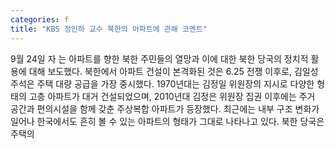 ```yaml
---
categories: f
title: "KBS 정인하 교수 북한의 아파트에 관해 코멘트"
---
```

9월 24일 자 는 아파트를 향한 북한 주민들의 열망과 이에 대한 북한 당국의 정치적 활용에 대해 보도했다. 북한에서 아파트 건설이 본격화된 것은 6.25 전쟁 이후로, 김일성 주석은 주택 대량 공급을 가장 중시했다. 1970년대는 김정일 위원장의 지시로 다양한 형태의 고층 아파트가 대거 건설되었으며, 2010년대 김정은 위원장 집권 이후에는 주거 공간과 편의시설을 함께 갖춘 주상복합 아파트가 등장했다. 최근에는 내부 구조 변화가 일어나 한국에서도 흔히 볼 수 있는 아파트의 형태가 그대로 나타나고 있다. 북한 당국은 주택의